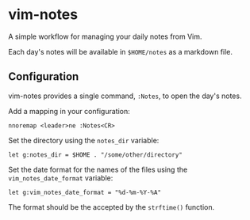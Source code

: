 # vim-notes
A simple workflow for managing your daily notes from Vim.

Each day's notes will be available in `$HOME/notes` as a markdown file.

## Configuration

vim-notes provides a single command, `:Notes`, to open the day's notes.

Add a mapping in your configuration:

    nnoremap <leader>ne :Notes<CR>

Set the directory using the `notes_dir` variable:

    let g:notes_dir = $HOME . "/some/other/directory"

Set the date format for the names of the files using the `vim_notes_date_format` variable:

    let g:vim_notes_date_format = "%d-%m-%Y-%A"

The format should be the accepted by the `strftime()` function.
